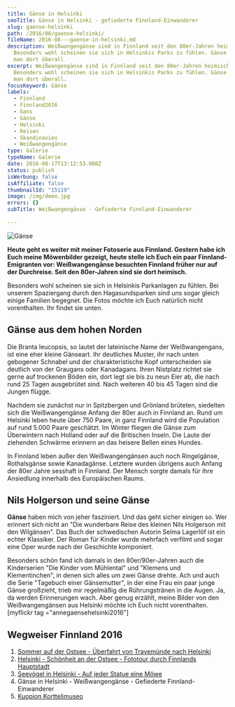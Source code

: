 ```yaml
---
title: Gänse in Helsinki
seoTitle: Gänse in Helsinki - gefiederte Finnland-Einwanderer
slug: gaense-helsinki
path: /2016/08/gaense-helsinki/
fileName: 2016-08---gaense-in-helsinki.md
description: Weißwangengänse sind in Finnland seit den 80er-Jahren heimisch.
  Besonders wohl scheinen sie sich in Helsinkis Parks zu fühlen. Gänse trifft
  man dort überall
excerpt: Weißwangengänse sind in Finnland seit den 80er-Jahren heimisch.
  Besonders wohl scheinen sie sich in Helsinkis Parks zu fühlen. Gänse trifft
  man dort überall.
focusKeyword: Gänse
labels:
  - Finnland
  - Finnland2016
  - Gans
  - Gänse
  - Helsinki
  - Reisen
  - Skandinavien
  - Weißwangengänse
type: Galerie
typeName: Galerie
date: 2016-08-17T13:12:53.000Z
status: publish
isWerbung: false
isAffiliate: false
thumbnailId: "15119"
image: /img/demo.jpg
errors: {}
subTitle: Weißwangengänse - Gefiederte Finnland-Einwanderer
  
---
```


![Gänse](http://cardamonchai.com/wp-content/uploads/2016/08/28294041574_4f64075959_z-640x427.jpg "Im Gänsemarsch geht es durch den Park")

**Heute geht es weiter mit meiner Fotoserie aus Finnland. Gestern habe ich Euch
meine Möwenbilder gezeigt, heute stelle ich Euch ein paar
Finnland-Emigranten vor: Weißwangengänse besuchten Finnland früher nur auf der
Durchreise. Seit den 80er-Jahren sind sie dort heimisch.**

Besonders wohl scheinen sie sich in Helsinkis Parkanlagen zu fühlen. Bei unserem
Spaziergang durch den Hagasundsparken sind uns sogar gleich einige Familien
begegnet. Die Fotos möchte ich Euch natürlich nicht vorenthalten. Ihr findet sie
unten.

## Gänse aus dem hohen Norden

Die Branta leucopsis, so lautet der lateinische Name der Weißwangengans, ist
eine eher kleine Gänseart. Ihr deutliches Muster, ihr nach unten gebogener
Schnabel und der charakteristische Kopf unterscheiden sie deutlich von der
Graugans oder Kanadagans. Ihren Nistplatz richtet sie gerne auf trockenen Böden
ein, dort legt sie bis zu neun Eier ab, die nach rund 25 Tagen ausgebrütet sind.
Nach weiteren 40 bis 45 Tagen sind die Jungen flügge.

Nachdem sie zunächst nur in Spitzbergen und Grönland brüteten, siedelten sich
die Weißwangengänse Anfang der 80er auch in Finnland an. Rund um Helsinki leben
heute über 750 Paare, in ganz Finnland wird die Population auf rund 5.000 Paare
geschätzt. Im Winter fliegen die Gänse zum Überwintern nach Holland oder auf die
Britischen Inseln. Die Laute der ziehenden Schwärme erinnern an das heisere
Bellen eines Hundes.

In Finnland leben außer den Weißwangengänsen auch noch Ringelgänse, Rothalsgänse
sowie Kanadagänse. Letztere wurden übrigens auch Anfang der 80er Jahre sesshaft
in Finnland. Der Mensch sorgte damals für ihre Ansiedlung innerhalb des
Europäischen Raums.

## Nils Holgerson und seine Gänse

**Gänse** haben mich von jeher fasziniert. Und das geht sicher einigen so. Wer
erinnert sich nicht an "Die wunderbare Reise des kleinen Nils Holgerson mit den
Wilgänsen". Das Buch der schwedischen Autorin Selma Lagerlöf ist ein echter
Klassiker. Der Roman für Kinder wurde mehrfach verfilmt und sogar eine Oper
wurde nach der Geschichte komponiert.

Besonders schön fand ich damals in den 80er/90er-Jahren auch die Kinderserien
"Die Kinder vom Mühlental" und "Klemens und Klementinchen", in denen sich alles
um zwei Gänse drehte. Ach und auch die Serie "Tagebuch einer Gänsemutter", in
der eine Frau ein paar junge Gänse großzieht, trieb mir regelmäßig die
Rührungstränen in die Augen. Ja, da werden Erinnerungen wach. Aber genug
erzählt, meine Bilder von den Weißwangengänsen aus Helsinki möchte ich Euch
nicht vorenthalten. [myflickr tag ="annegaensehelsinki2016"]

## Wegweiser Finnland 2016

1.  [Sommer auf der Ostsee - Überfahrt von Travemünde nach Helsinki](/2016/07/sommer-auf-der-ostsee-travemuende-helsinki/)
1.  [Helsinki - Schönheit an der Ostsee - Fototour durch Finnlands Hauptstadt](/2016/08/helsinki-schoenheit-an-der-ostsee/)
1.  [Seevögel in Helsinki - Auf jeder Statue eine Möwe](/2016/08/auf-jeder-statue-eine-moewe/)
1.  Gänse in Helsinki - Weißwangengänse - Gefiederte Finnland-Einwanderer
1.  [Kuopion Korttelimuseo](/2016/10/kuopion-korttelimuseo/)

  